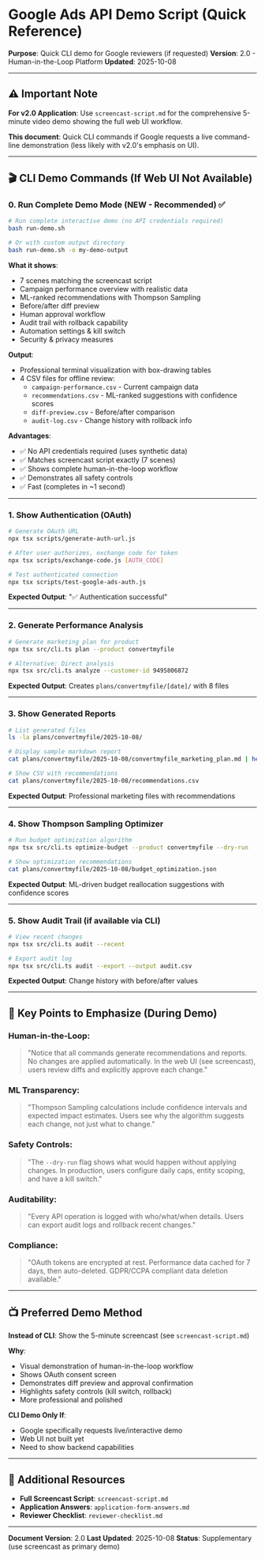 # Google Ads API Demo Script (Quick Reference)

**Purpose**: Quick CLI demo for Google reviewers (if requested)
**Version**: 2.0 - Human-in-the-Loop Platform
**Updated**: 2025-10-08

---

## ⚠️ Important Note

**For v2.0 Application**: Use `screencast-script.md` for the comprehensive 5-minute video demo showing the full web UI workflow.

**This document**: Quick CLI commands if Google requests a live command-line demonstration (less likely with v2.0's emphasis on UI).

---

## 🎬 CLI Demo Commands (If Web UI Not Available)

### 0. Run Complete Demo Mode (NEW - Recommended) ✅
```bash
# Run complete interactive demo (no API credentials required)
bash run-demo.sh

# Or with custom output directory
bash run-demo.sh -o my-demo-output
```

**What it shows**:
- 7 scenes matching the screencast script
- Campaign performance overview with realistic data
- ML-ranked recommendations with Thompson Sampling
- Before/after diff preview
- Human approval workflow
- Audit trail with rollback capability
- Automation settings & kill switch
- Security & privacy measures

**Output**:
- Professional terminal visualization with box-drawing tables
- 4 CSV files for offline review:
  - `campaign-performance.csv` - Current campaign data
  - `recommendations.csv` - ML-ranked suggestions with confidence scores
  - `diff-preview.csv` - Before/after comparison
  - `audit-log.csv` - Change history with rollback info

**Advantages**:
- ✅ No API credentials required (uses synthetic data)
- ✅ Matches screencast script exactly (7 scenes)
- ✅ Shows complete human-in-the-loop workflow
- ✅ Demonstrates all safety controls
- ✅ Fast (completes in ~1 second)

---

### 1. Show Authentication (OAuth)
```bash
# Generate OAuth URL
npx tsx scripts/generate-auth-url.js

# After user authorizes, exchange code for token
npx tsx scripts/exchange-code.js [AUTH_CODE]

# Test authenticated connection
npx tsx scripts/test-google-ads-auth.js
```

**Expected Output**: "✅ Authentication successful"

---

### 2. Generate Performance Analysis
```bash
# Generate marketing plan for product
npx tsx src/cli.ts plan --product convertmyfile

# Alternative: Direct analysis
npx tsx src/cli.ts analyze --customer-id 9495806872
```

**Expected Output**: Creates `plans/convertmyfile/[date]/` with 8 files

---

### 3. Show Generated Reports
```bash
# List generated files
ls -la plans/convertmyfile/2025-10-08/

# Display sample markdown report
cat plans/convertmyfile/2025-10-08/convertmyfile_marketing_plan.md | head -50

# Show CSV with recommendations
cat plans/convertmyfile/2025-10-08/recommendations.csv
```

**Expected Output**: Professional marketing files with recommendations

---

### 4. Show Thompson Sampling Optimizer
```bash
# Run budget optimization algorithm
npx tsx src/cli.ts optimize-budget --product convertmyfile --dry-run

# Show optimization recommendations
cat plans/convertmyfile/2025-10-08/budget_optimization.json
```

**Expected Output**: ML-driven budget reallocation suggestions with confidence scores

---

### 5. Show Audit Trail (if available via CLI)
```bash
# View recent changes
npx tsx src/cli.ts audit --recent

# Export audit log
npx tsx src/cli.ts audit --export --output audit.csv
```

**Expected Output**: Change history with before/after values

---

## 🎯 Key Points to Emphasize (During Demo)

### Human-in-the-Loop:
> "Notice that all commands generate recommendations and reports. No changes are applied automatically. In the web UI (see screencast), users review diffs and explicitly approve each change."

### ML Transparency:
> "Thompson Sampling calculations include confidence intervals and expected impact estimates. Users see why the algorithm suggests each change, not just what to change."

### Safety Controls:
> "The `--dry-run` flag shows what would happen without applying changes. In production, users configure daily caps, entity scoping, and have a kill switch."

### Auditability:
> "Every API operation is logged with who/what/when details. Users can export audit logs and rollback recent changes."

### Compliance:
> "OAuth tokens are encrypted at rest. Performance data cached for 7 days, then auto-deleted. GDPR/CCPA compliant data deletion available."

---

## 📺 Preferred Demo Method

**Instead of CLI**: Show the 5-minute screencast (see `screencast-script.md`)

**Why**:
- Visual demonstration of human-in-the-loop workflow
- Shows OAuth consent screen
- Demonstrates diff preview and approval confirmation
- Highlights safety controls (kill switch, rollback)
- More professional and polished

**CLI Demo Only If**:
- Google specifically requests live/interactive demo
- Web UI not built yet
- Need to show backend capabilities

---

## 🔗 Additional Resources

- **Full Screencast Script**: `screencast-script.md`
- **Application Answers**: `application-form-answers.md`
- **Reviewer Checklist**: `reviewer-checklist.md`

---

**Document Version**: 2.0
**Last Updated**: 2025-10-08
**Status**: Supplementary (use screencast as primary demo)
